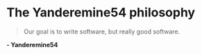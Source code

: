 # The Yanderemine54 philosophy

> Our goal is to write software, but really good software.

**- Yanderemine54**
